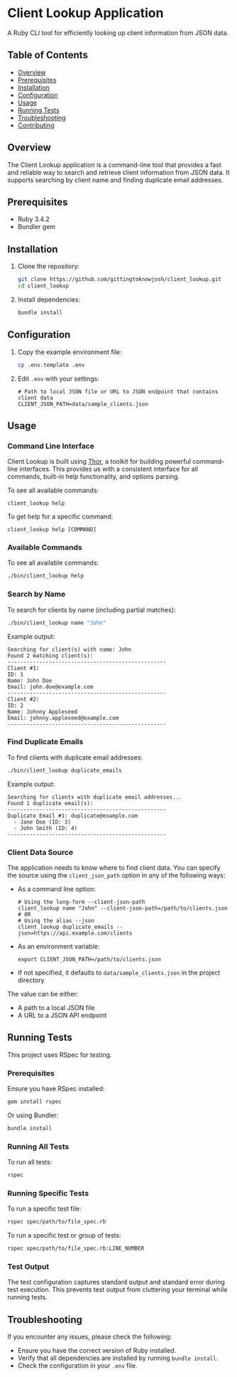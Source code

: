 # Client Lookup Application

A Ruby CLI tool for efficiently looking up client information from JSON data.

## Table of Contents

- [Overview](#overview)
- [Prerequisites](#prerequisites)
- [Installation](#installation)
- [Configuration](#configuration)
- [Usage](#usage)
- [Running Tests](#running-tests)
- [Troubleshooting](#troubleshooting)
- [Contributing](#contributing)

## Overview

The Client Lookup application is a command-line tool that provides a fast and reliable way to search and retrieve client information from JSON data. It supports searching by client name and finding duplicate email addresses.

## Prerequisites

- Ruby 3.4.2
- Bundler gem

## Installation

1. Clone the repository:
   ```bash
   git clone https://github.com/gittingtoknowjosh/client_lookup.git
   cd client_lookup
   ```

2. Install dependencies:
   ```bash
   bundle install
   ```

## Configuration

1. Copy the example environment file:
   ```bash
   cp .env.template .env
   ```

2. Edit `.env` with your settings:
   ```
   # Path to local JSON file or URL to JSON endpoint that contains client data
   CLIENT_JSON_PATH=data/sample_clients.json
   ```

## Usage

### Command Line Interface

Client Lookup is built using [Thor](https://github.com/rails/thor), a toolkit for building powerful command-line interfaces. This provides us with a consistent interface for all commands, built-in help functionality, and options parsing.

To see all available commands:
```
client_lookup help
```

To get help for a specific command:
```
client_lookup help [COMMAND]
```

### Available Commands

To see all available commands:

```bash
./bin/client_lookup help
```

### Search by Name

To search for clients by name (including partial matches):

```bash
./bin/client_lookup name "John"
```

Example output:
```
Searching for client(s) with name: John
Found 2 matching client(s):
--------------------------------------------------
Client #1:
ID: 1
Name: John Doe
Email: john.doe@example.com
--------------------------------------------------
Client #2:
ID: 2
Name: Johnny Appleseed
Email: johnny.appleseed@example.com
--------------------------------------------------
```

### Find Duplicate Emails

To find clients with duplicate email addresses:

```bash
./bin/client_lookup duplicate_emails
```

Example output:
```
Searching for clients with duplicate email addresses...
Found 1 duplicate email(s):
--------------------------------------------------
Duplicate Email #1: duplicate@example.com
  - Jane Doe (ID: 3)
  - John Smith (ID: 4)
--------------------------------------------------
```
### Client Data Source

The application needs to know where to find client data. You can specify the source using the `client_json_path` option in any of the following ways:

- As a command line option:
  ```
  # Using the long-form --client-json-path
  client_lookup name "John" --client-json-path=/path/to/clients.json
  # OR
  # Using the alias --json
  client_lookup duplicate_emails --json=https://api.example.com/clients
  ```

- As an environment variable:
  ```
  export CLIENT_JSON_PATH=/path/to/clients.json
  ```

- If not specified, it defaults to `data/sample_clients.json` in the project directory

The value can be either:
- A path to a local JSON file
- A URL to a JSON API endpoint

## Running Tests

This project uses RSpec for testing.

### Prerequisites

Ensure you have RSpec installed:

```bash
gem install rspec
```

Or using Bundler:

```bash
bundle install
```

### Running All Tests

To run all tests:

```bash
rspec
```

### Running Specific Tests

To run a specific test file:

```bash
rspec spec/path/to/file_spec.rb
```

To run a specific test or group of tests:

```bash
rspec spec/path/to/file_spec.rb:LINE_NUMBER
```

### Test Output

The test configuration captures standard output and standard error during test execution. This prevents test output from cluttering your terminal while running tests.

## Troubleshooting

If you encounter any issues, please check the following:

- Ensure you have the correct version of Ruby installed.
- Verify that all dependencies are installed by running `bundle install`.
- Check the configuration in your `.env` file.
